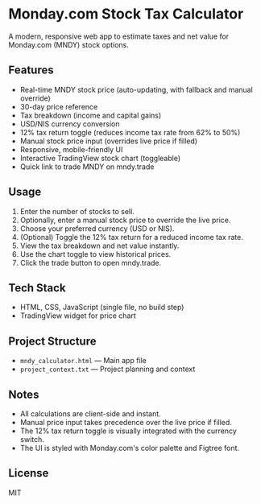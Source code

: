 # Monday.com Stock Tax Calculator

A modern, responsive web app to estimate taxes and net value for Monday.com (MNDY) stock options.

## Features
- Real-time MNDY stock price (auto-updating, with fallback and manual override)
- 30-day price reference
- Tax breakdown (income and capital gains)
- USD/NIS currency conversion
- 12% tax return toggle (reduces income tax rate from 62% to 50%)
- Manual stock price input (overrides live price if filled)
- Responsive, mobile-friendly UI
- Interactive TradingView stock chart (toggleable)
- Quick link to trade MNDY on mndy.trade

## Usage
1. Enter the number of stocks to sell.
2. Optionally, enter a manual stock price to override the live price.
3. Choose your preferred currency (USD or NIS).
4. (Optional) Toggle the 12% tax return for a reduced income tax rate.
5. View the tax breakdown and net value instantly.
6. Use the chart toggle to view historical prices.
7. Click the trade button to open mndy.trade.

## Tech Stack
- HTML, CSS, JavaScript (single file, no build step)
- TradingView widget for price chart

## Project Structure
- `mndy_calculator.html` — Main app file
- `project_context.txt` — Project planning and context

## Notes
- All calculations are client-side and instant.
- Manual price input takes precedence over the live price if filled.
- The 12% tax return toggle is visually integrated with the currency switch.
- The UI is styled with Monday.com's color palette and Figtree font.

## License
MIT